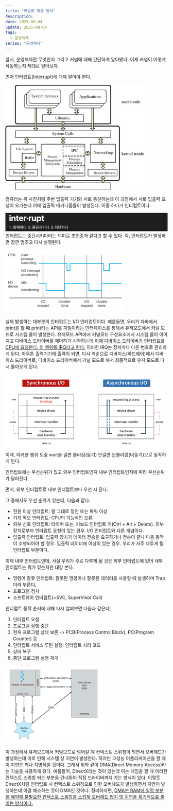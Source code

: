 ```yaml
---
title: "커널의 작동 방식"
description:
date: 2025-09-04
update: 2025-09-04
tags:
  - 운영체제
series: "운영체제"
---
```


앞서, 운영체제란 무엇인지 그리고 커널에 대해 간단하게 알아봤다.
이제 커널이 어떻게 작동하는지 제대로 알아보자.

먼저 인터럽트(Interrupt)에 대해 알아야 한다.

![](img_3.png)

컴퓨터는 위 사진처럼 주변 입출력 기기와 서로 통신하는데 
이 과정에서 서로 입출력 요청이 오가는데 이때 입출력 메커니즘들이 발생된다.
이중 하나가 인터럽트이다. 

![](img.png)
인터럽트는 중단시키다라는 의미로 초인종과 같다고 할 수 있다.
즉, 인터럽트가 발생하면 잠깐 멈추고 다시 실행된다.

![](img_1.png)

실제 발생하는 대부분의 인터럽트는 I/O 인터럽트이다.
예를들면, 우리가 자바에서 print을 할 때 print라는 API를 파일이라는 인터페이스를 통해서 유저모드에서 커널 모드로 시스템 콜이 발생한다.
유저모드 API에서 커널모드 구성요소에서 시스템 콜이 이어지고 디바이스 드라이버를 제어하기 시작하는데
[이때 디바이스 드라이버가 인터럽트를 CPU에 요청한다. 이 행위를 IRQ라고 한다.](https://en.wikipedia.org/wiki/Interrupt_request#:~:text=In%20a%20computer,or%20mouse%20movements.)
이러한 IRQ는 장치마다 다른 번호로 관리하게 된다.
아무튼 출력기기에 출력이 되면, 다시 역순으로 디바이스(하드웨어)에서 디바이스 드라이버로,
디바이스 드라이버에서 커널 모드로 해서 최종적으로 유저 모드로 다시 돌아오게 된다.

![](img_4.png)
이때, 이러한 행위 도중 wait을 걸면 블라킹(동기) 안걸면 논블라킹(비동기)으로 동작하게 된다.

인터럽트에는 우선순위가 있고 외부 인터럽트인지 내부 인터럽트인지에 따라 우선순위가 달라진다.

먼저, 외부 인터럽트로 내부 인터럽트보다 우선 시 된다.

그 중에서도 우선 순위가 있는데, 다음과 같다.
- 전원 이상 인터럽트: 말 그대로 정전 또는 파워 이상
- 기계 착오 인터럽트: CPU의 기능적인 오류.
- 외부 신호 인터럽트: 타이머 또는, 키보드 인터럽트 키(Ctrl + Alt + Delete). 외부장치로부터 인터럽트 요청이 있는 경우. I/O 인터럽트와 다른 개념이다.
- 입출력 인터럽트: 입출력 장치가 데이터 전송을 요구하거나 전송이 끝나 다음 동작이 수행되어야 할 경우. 입출력 데이터에 이상이 있는 경우. 우리가 자주 다루게 될 인터럽트 부분이다.

이제 내부 인터럽트인데, 사실 우리가 주로 다루게 될 것은 외부 인터럽트에 있어 내부 인터럽트는 뭐가 있는지만 대강 본다.

- 명령어 잘못 인터럽트: 잘못된 명령어나 잘못된 데이터를 사용할 때 발생하며 Trap이라 부른다,
- 프로그램 검사
- 소프트웨어 인터럽트(=SVC, SuperVisor Call)

인터럽트 동작 순서에 대해 다시 살펴보면 다음과 같은데,

1. 인터럽트 요청
2. 프로그램 실행 중단
3. 현재 프로그램 상태 보존 -> PCB(Process Control Block), PC(Program Counter) 등
4. 인터럽트 서비스 루틴 실행: 인터럽트 처리 코드
5. 상태  복구
6. 중단 프로그램 실행 재개

![](img_2.png)

이 과정에서 유저모드에서 커널모드로 넘어갈 떄 컨텍스트 스위칭이 되면서 오버헤드가 발생하는데 이로 인해 시스템 상 지연이 발생한다.
하지만 고성능 어플리케이션을 할 때 이 지연은 꽤나 치명적일 것이다. 
그래서 위와 같이 DMA(Direct Memory Access)라는 기술을 사용하게 됐다.
예를들어, DirectX라는 것이 있는데 이는 게임을 할 때 이러한 컨텍스트 스위칭 되는 부분을 건너뛰어 직접 드라이버까지 가는 방식이 있다.
이렇듯 DirectX처럼 인터럽트 시 컨텍스트 스위칭으로 인한 오버헤드가 발생하면서 지연이 발생하는데 이걸 해소하는 것이 DMA인 것이다.
정리하자면, [DMA는 RAM에 일정 부분을 예약해 불필요한 컨텍스트 스위칭을 스킵해 오버헤드 방지 및 지연을 획기적으로 줄이는 방식이다.](https://en.wikipedia.org/wiki/Direct_memory_access#:~:text=DMA%20(%20Direct%20Memory%20Access%20)%EB%8A%94%20%ED%8A%B9%EC%A0%95%20%ED%95%98%EB%93%9C%EC%9B%A8%EC%96%B4%20%ED%95%98%EC%9C%84%20%EC%8B%9C%EC%8A%A4%ED%85%9C%EC%9D%B4%20%EC%A4%91%EC%95%99%20%EC%B2%98%EB%A6%AC%20%EC%9E%A5%EC%B9%98%20(CPU)%20%EC%99%80%20%EB%8F%85%EB%A6%BD%EC%A0%81%EC%9C%BC%EB%A1%9C%20%EC%A3%BC%20%EC%8B%9C%EC%8A%A4%ED%85%9C%20%EB%A9%94%EB%AA%A8%EB%A6%AC%20%EC%97%90%20%EC%95%A1%EC%84%B8%EC%8A%A4%ED%95%A0%20%EC%88%98%20%EC%9E%88%EB%8F%84%EB%A1%9D%20%ED%95%98%EB%8A%94%20%EC%BB%B4%ED%93%A8%ED%84%B0%20%EC%8B%9C%EC%8A%A4%ED%85%9C%EC%9D%98%20%EA%B8%B0%EB%8A%A5%EC%9E%85%EB%8B%88%EB%8B%A4%20.)




